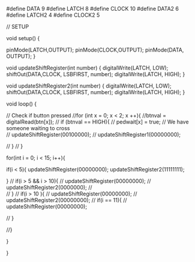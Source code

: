 #define DATA 9
#define LATCH 8
#define CLOCK 10
#define DATA2 6
#define LATCH2 4
#define CLOCK2 5

// SETUP

void setup() {


  pinMode(LATCH,OUTPUT);
  pinMode(CLOCK,OUTPUT);
  pinMode(DATA, OUTPUT);
}

void updateShiftRegister(int number)
{
digitalWrite(LATCH, LOW);
shiftOut(DATA,CLOCK, LSBFIRST, number);
digitalWrite(LATCH, HIGH);
}

void updateShiftRegister2(int number)
{
digitalWrite(LATCH, LOW);
shiftOut(DATA,CLOCK, LSBFIRST, number);
digitalWrite(LATCH, HIGH);
}



void loop()
{

 // Check if button pressed
  //for (int x = 0; x < 2; x ++){
    //btnval = digitalRead(btn[x]);
   // if (btnval == HIGH){
    //  pedwait[x] = true; // We have someone waiting to cross      
    //  updateShiftRegister(00100000);
    //  updateShiftRegister1(00000000);
     
   // }
 // }
  
 for(int i = 0; i < 15; i++){
  
   if(i < 5){
      updateShiftRegister(00000000);
      updateShiftRegister2(11111111);
      
    
   }
  // if(i > 5 && i > 10){
  //    updateShiftRegister(00000000);
  //    updateShiftRegister2(0000000);
  //  
  // }
 // if(i > 10 ){
 //     updateShiftRegister(00000000);
 //     updateShiftRegister2(00000000);
 //    if(i == 11){
 //     updateShiftRegister(00000000);
      
   //   }
  
   //}
  
   }
 
}
